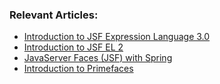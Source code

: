 ### Relevant Articles:
- [Introduction to JSF Expression Language 3.0](http://www.baeldung.com/jsf-expression-language-el-3)
- [Introduction to JSF EL 2](http://www.baeldung.com/intro-to-jsf-expression-language)
- [JavaServer Faces (JSF) with Spring](http://www.baeldung.com/spring-jsf)
- [Introduction to Primefaces](http://www.baeldung.com/jsf-primefaces)
